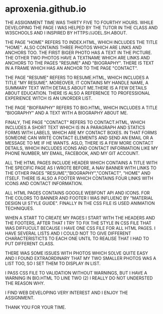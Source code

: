 # aproxenia.github.io
THE ASSIGNMENT TIME WAS THIRTY FIVE TO FOURTHY HOURS.
WHILE DEVELOPING THE PAGE I WAS HELPED BY THE TUTOR IN THE CLASS AND W3SCHOOLS AND I INSPIRED BY HTTPS://JOEL.SH.ABOUT.

THE PAGE "HOME" REFERS TO INDEX.HTML, WHICH INCLUDES THE TITLE "HOME". ALSO CONTAINS THREE PHOTOS WHICH ARE LINKS AND ANCHORS TOO. THE FIRST BIGER PHOTO HAS A TEXT IN THE PICTURE. THE OTHER TWO PHOTOS HAVE A TEXTNAME WHICH ARE LINKS AND ANCHORS TO THE PAGES "RESUME" AND "BIOGRAPHY". THERE IS TEXT IN A FRAME WHICH HAS AN ANCHOR TO THE PAGE "CONTACT".

THE PAGE "RESUME" REFERS TO RESUME.HTML, WHICH INCLUDES A TITLE "MY RESUME". MOREOVER, IT CONTAINS MY HANDLE NAME, A SUMMARY TEXT WITH DETAILS ABOUT ME.THERE IS A FEW DETAILS ABOUT EDUCATION. THERE IS ALSO A REFERENCE TO PROFESSIONAL EXPERIENCE WITCH IS AN UNORDER LIST.

THE PAGE "BIOFRAPHY" REFERS TO BIO.HTML, WHICH INCLUDES A TITLE "BIOGRAPHY" AND A TEXT WITH A BIOGRAPHY ABOUT ME.

FINALY, THE PAGE "CONTACT" REFERS TO CONTACT.HTML, WHICH INCLUDES A SHORT TEXT WHICH IS IN A PARAGRAPH AND STATICS FORMS WITH LABELS, WHICH ARE MY CONTACT BOXES. IN THAT FORMS SOMEONE CAN WRITE CONTACT ELEMENTS AND SEND AN EMAIL OR A MESSAGE TO ME IF HE WANTS. ASLO, THERE IS A FEW MORE CONTACT DETAILS, WHICH INCLUDES ICONS AND CONTACT INFORMATION LIKE MY PHONE NUMBER, MY EMAIL, FACEBOOK, AND MY GIT ACCOUNT.

ALL THE HTML PAGES INCLUDE HEADER WHICH CONTAINS A TITLE WITH THE SPECIFIC PAGE AS I WROTE BEFORE, A NAV BANNER WITH LINKS TO THE OTHER PAGES "RESUME","BIOGRAPHY","CONTACT", "HOME" AND ITSELF. THERE IS ALSO A FOOTER WHICH CONTAINS FOUR LINKS WITH ICONS AND CONTACT INFORMATION.

ALL HTML PAGES CONTAINS GOOGLE WEBFONT API AND ICONS. FOR THE COLORS TO BANNER AND FOOTER I WAS INFLUENC BY "MATERIAL DESIGN UI STYLE GUIDE". FINALLY IN THE CSS FILE IS USED ANIMATION TECHNIQUES.

WHEN A START TO CREATE MY PAGES I START WITH THE HEADERS AND THE FOOTERS, AFTER THAT I TRY TO FIX THE STYLE IN CSS FILE THAT WAS DIFFUCULT BECAUSE I HAVE ONE CSS FILE FOR ALL HTML PAGES. I HAVE SEVERAL LISTS AND I COULD NOT TO GIVE DIFFERENT CHARACTERISTICTS TO EACH ONE UNTIL TO REALISE THAT I HAD TO PUT DIFFERENT CLASS.

THERE WAS SOME ISSUES WITH PHOTOS WHICH SOLVE QUITE EASY AND I FOUND EXTRAORDINARY THAT MY TWO SMALLER PHOTOS WAS A LIST TOO, SO I SET THEM TO DISPLAY IN LIST.

I PASS CSS FILE TO VALIDATION WITHOUT WARNINGS, BUT I HAVE A WARNING IN BIO.HTML TO LINE TWO (2) I REALLY DO NOT UNDERSTED THE REASON WHY.

I FIND WEB DEVELOPING VERY INTEREST AND I ENJOY THE ASSIGNMENT.

THANK YOU FOR YOUR TIME.
